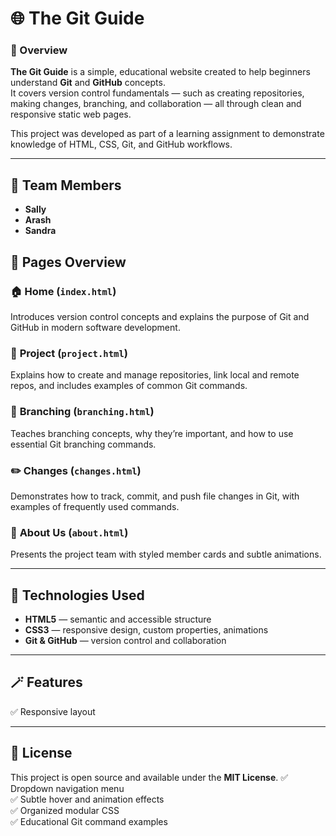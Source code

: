 
# 🌐 The Git Guide

### 📘 Overview
**The Git Guide** is a simple, educational website created to help beginners understand **Git** and **GitHub** concepts.  
It covers version control fundamentals — such as creating repositories, making changes, branching, and collaboration — all through clean and responsive static web pages.

This project was developed as part of a learning assignment to demonstrate knowledge of HTML, CSS, Git, and GitHub workflows.

---

## 👥 Team Members
- **Sally**
- **Arash**
- **Sandra**

## 🧩 Pages Overview

### 🏠 **Home (`index.html`)**
Introduces version control concepts and explains the purpose of Git and GitHub in modern software development.

### 🧱 **Project (`project.html`)**
Explains how to create and manage repositories, link local and remote repos, and includes examples of common Git commands.

### 🔀 **Branching (`branching.html`)**
Teaches branching concepts, why they’re important, and how to use essential Git branching commands.

### ✏️ **Changes (`changes.html`)**
Demonstrates how to track, commit, and push file changes in Git, with examples of frequently used commands.

### 👥 **About Us (`about.html`)**
Presents the project team with styled member cards and subtle animations.

---

## 🧰 Technologies Used
- **HTML5** — semantic and accessible structure  
- **CSS3** — responsive design, custom properties, animations  
- **Git & GitHub** — version control and collaboration  

---

## 🪄 Features
✅ Responsive layout  

---

## 🏁 License
This project is open source and available under the **MIT License**.
✅ Dropdown navigation menu  
✅ Subtle hover and animation effects  
✅ Organized modular CSS  
✅ Educational Git command examples  


